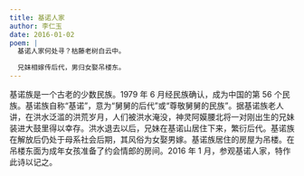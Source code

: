```yaml
---
title: 基诺人家
author: 李仁玉
date: 2016-01-02
poem: |
  基诺人家何处寻？枯藤老树白云中。

  兄妹相嫁传后代，男归女娶吊楼东。
---
```


基诺族是一个古老的少数民族。1979 年 6 月经民族确认，成为中国的第 56 个民族。基诺族自称“基诺”，意为“舅舅的后代”或“尊敬舅舅的民族”。据基诺族老人讲，在洪水泛滥的洪荒岁月，人们被洪水淹没，神灵阿嫫腰北将一对刚出生的兄妹装进大鼓里得以幸存。洪水退去以后，兄妹在基诺山居住下来，繁衍后代。基诺族在解放后仍处于母系社会后期，其风俗为女娶男嫁。基诺族居住的房屋为吊楼。在吊楼东面为成年女孩准备了约会情郎的房间。2016 年 1 月，参观基诺人家，特作此诗以记之。
